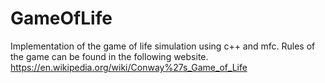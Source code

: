 # GameOfLife
Implementation of the game of life simulation using c++ and mfc.
Rules of the game can be found in the following website.
https://en.wikipedia.org/wiki/Conway%27s_Game_of_Life
